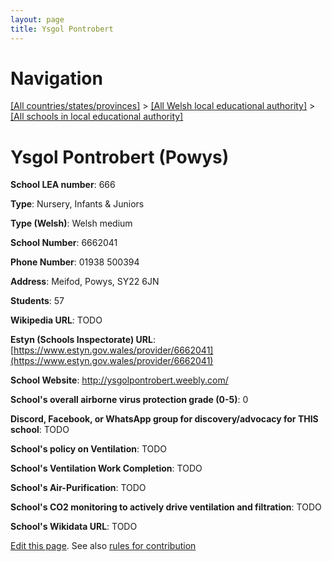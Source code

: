 ```yaml
---
layout: page
title: Ysgol Pontrobert
---
```

# Navigation

[[All countries/states/provinces]](../../..) > [[All Welsh local educational authority]](../..) > [[All schools in local educational authority]](..)

# Ysgol Pontrobert (Powys)

**School LEA number**: 666

**Type**: Nursery, Infants & Juniors

**Type (Welsh)**: Welsh medium

**School Number**: 6662041

**Phone Number**: 01938 500394

**Address**: Meifod, Powys, SY22 6JN

**Students**: 57

**Wikipedia URL**: TODO

**Estyn (Schools Inspectorate) URL**: [https://www.estyn.gov.wales/provider/6662041](https://www.estyn.gov.wales/provider/6662041)

**School Website**: http://ysgolpontrobert.weebly.com/

**School's overall airborne virus protection grade (0-5)**: 0

**Discord, Facebook, or WhatsApp group for discovery/advocacy for THIS school**: TODO

**School's policy on Ventilation**: TODO

**School's Ventilation Work Completion**: TODO

**School's Air-Purification**: TODO

**School's CO2 monitoring to actively drive ventilation and filtration**: TODO

**School's Wikidata URL**: TODO




[Edit this page](https://github.com/VentilationProject/Wales/edit/prif/./Powys/Ysgol_Pontrobert.md). See also [rules for contribution](../../../contribution-rules/)